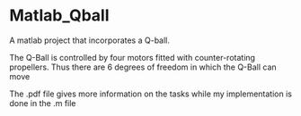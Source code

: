 # Matlab_Qball
A matlab project that incorporates a Q-ball.

The Q-Ball is controlled by four motors fitted with counter-rotating propellers. Thus there are 6 degrees of freedom in which the Q-Ball can move

The .pdf file gives more information on the tasks while my implementation is done in the .m file
